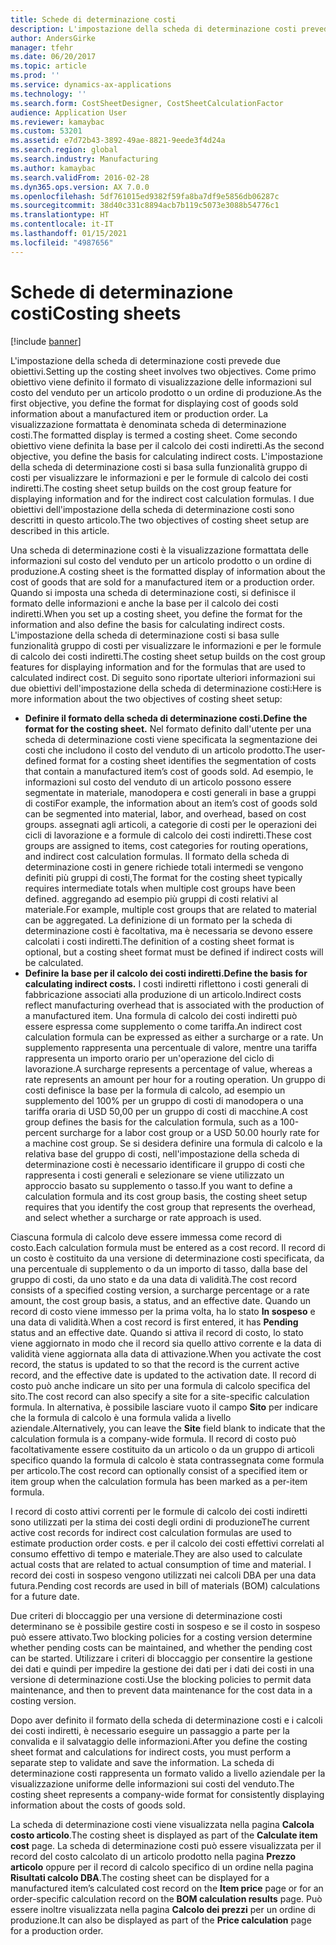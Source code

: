 ```yaml
---
title: Schede di determinazione costi
description: L'impostazione della scheda di determinazione costi prevede due obiettivi. Come primo obiettivo viene definito il formato di visualizzazione delle informazioni sul costo del venduto per un articolo prodotto o un ordine di produzione. La visualizzazione formattata è denominata scheda di determinazione costi. Come secondo obiettivo viene definita la base per il calcolo dei costi indiretti. L'impostazione della scheda di determinazione costi si basa sulla funzionalità gruppo di costi per visualizzare le informazioni e per le formule di calcolo dei costi indiretti. I due obiettivi dell'impostazione della scheda di determinazione costi sono descritti in questo articolo.
author: AndersGirke
manager: tfehr
ms.date: 06/20/2017
ms.topic: article
ms.prod: ''
ms.service: dynamics-ax-applications
ms.technology: ''
ms.search.form: CostSheetDesigner, CostSheetCalculationFactor
audience: Application User
ms.reviewer: kamaybac
ms.custom: 53201
ms.assetid: e7d72b43-3892-49ae-8821-9eede3f4d24a
ms.search.region: global
ms.search.industry: Manufacturing
ms.author: kamaybac
ms.search.validFrom: 2016-02-28
ms.dyn365.ops.version: AX 7.0.0
ms.openlocfilehash: 5df761015ed9382f59fa8ba7df9e5856db06287c
ms.sourcegitcommit: 38d40c331c8894acb7b119c5073e3088b54776c1
ms.translationtype: HT
ms.contentlocale: it-IT
ms.lasthandoff: 01/15/2021
ms.locfileid: "4987656"
---
```

# <a name="costing-sheets"></a><span data-ttu-id="13e8c-108">Schede di determinazione costi</span><span class="sxs-lookup"><span data-stu-id="13e8c-108">Costing sheets</span></span>

[!include [banner](../includes/banner.md)]

<span data-ttu-id="13e8c-109">L'impostazione della scheda di determinazione costi prevede due obiettivi.</span><span class="sxs-lookup"><span data-stu-id="13e8c-109">Setting up the costing sheet involves two objectives.</span></span> <span data-ttu-id="13e8c-110">Come primo obiettivo viene definito il formato di visualizzazione delle informazioni sul costo del venduto per un articolo prodotto o un ordine di produzione.</span><span class="sxs-lookup"><span data-stu-id="13e8c-110">As the first objective, you define the format for displaying cost of goods sold information about a manufactured item or production order.</span></span> <span data-ttu-id="13e8c-111">La visualizzazione formattata è denominata scheda di determinazione costi.</span><span class="sxs-lookup"><span data-stu-id="13e8c-111">The formatted display is termed a costing sheet.</span></span> <span data-ttu-id="13e8c-112">Come secondo obiettivo viene definita la base per il calcolo dei costi indiretti.</span><span class="sxs-lookup"><span data-stu-id="13e8c-112">As the second objective, you define the basis for calculating indirect costs.</span></span> <span data-ttu-id="13e8c-113">L'impostazione della scheda di determinazione costi si basa sulla funzionalità gruppo di costi per visualizzare le informazioni e per le formule di calcolo dei costi indiretti.</span><span class="sxs-lookup"><span data-stu-id="13e8c-113">The costing sheet setup builds on the cost group feature for displaying information and for the indirect cost calculation formulas.</span></span> <span data-ttu-id="13e8c-114">I due obiettivi dell'impostazione della scheda di determinazione costi sono descritti in questo articolo.</span><span class="sxs-lookup"><span data-stu-id="13e8c-114">The two objectives of costing sheet setup are described in this article.</span></span> 

<span data-ttu-id="13e8c-115">Una scheda di determinazione costi è la visualizzazione formattata delle informazioni sul costo del venduto per un articolo prodotto o un ordine di produzione.</span><span class="sxs-lookup"><span data-stu-id="13e8c-115">A costing sheet is the formatted display of information about the cost of goods that are sold for a manufactured item or a production order.</span></span> <span data-ttu-id="13e8c-116">Quando si imposta una scheda di determinazione costi, si definisce il formato delle informazioni e anche la base per il calcolo dei costi indiretti.</span><span class="sxs-lookup"><span data-stu-id="13e8c-116">When you set up a costing sheet, you define the format for the information and also define the basis for calculating indirect costs.</span></span> <span data-ttu-id="13e8c-117">L'impostazione della scheda di determinazione costi si basa sulle funzionalità gruppo di costi per visualizzare le informazioni e per le formule di calcolo dei costi indiretti.</span><span class="sxs-lookup"><span data-stu-id="13e8c-117">The costing sheet setup builds on the cost group features for displaying information and for the formulas that are used to calculated indirect cost.</span></span> <span data-ttu-id="13e8c-118">Di seguito sono riportate ulteriori informazioni sui due obiettivi dell'impostazione della scheda di determinazione costi:</span><span class="sxs-lookup"><span data-stu-id="13e8c-118">Here is more information about the two objectives of costing sheet setup:</span></span>
-   <span data-ttu-id="13e8c-119">**Definire il formato della scheda di determinazione costi.**</span><span class="sxs-lookup"><span data-stu-id="13e8c-119">**Define the format for the costing sheet.**</span></span> <span data-ttu-id="13e8c-120">Nel formato definito dall'utente per una scheda di determinazione costi viene specificata la segmentazione dei costi che includono il costo del venduto di un articolo prodotto.</span><span class="sxs-lookup"><span data-stu-id="13e8c-120">The user-defined format for a costing sheet identifies the segmentation of costs that contain a manufactured item’s cost of goods sold.</span></span> <span data-ttu-id="13e8c-121">Ad esempio, le informazioni sul costo del venduto di un articolo possono essere segmentate in materiale, manodopera e costi generali in base a gruppi di costi</span><span class="sxs-lookup"><span data-stu-id="13e8c-121">For example, the information about an item’s cost of goods sold can be segmented into material, labor, and overhead, based on cost groups.</span></span> <span data-ttu-id="13e8c-122">assegnati agli articoli, a categorie di costi per le operazioni dei cicli di lavorazione e a formule di calcolo dei costi indiretti.</span><span class="sxs-lookup"><span data-stu-id="13e8c-122">These cost groups are assigned to items, cost categories for routing operations, and indirect cost calculation formulas.</span></span> <span data-ttu-id="13e8c-123">Il formato della scheda di determinazione costi in genere richiede totali intermedi se vengono definiti più gruppi di costi,</span><span class="sxs-lookup"><span data-stu-id="13e8c-123">The format for the costing sheet typically requires intermediate totals when multiple cost groups have been defined.</span></span> <span data-ttu-id="13e8c-124">aggregando ad esempio più gruppi di costi relativi al materiale.</span><span class="sxs-lookup"><span data-stu-id="13e8c-124">For example, multiple cost groups that are related to material can be aggregated.</span></span> <span data-ttu-id="13e8c-125">La definizione di un formato per la scheda di determinazione costi è facoltativa, ma è necessaria se devono essere calcolati i costi indiretti.</span><span class="sxs-lookup"><span data-stu-id="13e8c-125">The definition of a costing sheet format is optional, but a costing sheet format must be defined if indirect costs will be calculated.</span></span>
-   <span data-ttu-id="13e8c-126">**Definire la base per il calcolo dei costi indiretti.**</span><span class="sxs-lookup"><span data-stu-id="13e8c-126">**Define the basis for calculating indirect costs.**</span></span> <span data-ttu-id="13e8c-127">I costi indiretti riflettono i costi generali di fabbricazione associati alla produzione di un articolo.</span><span class="sxs-lookup"><span data-stu-id="13e8c-127">Indirect costs reflect manufacturing overhead that is associated with the production of a manufactured item.</span></span> <span data-ttu-id="13e8c-128">Una formula di calcolo dei costi indiretti può essere espressa come supplemento o come tariffa.</span><span class="sxs-lookup"><span data-stu-id="13e8c-128">An indirect cost calculation formula can be expressed as either a surcharge or a rate.</span></span> <span data-ttu-id="13e8c-129">Un supplemento rappresenta una percentuale di valore, mentre una tariffa rappresenta un importo orario per un'operazione del ciclo di lavorazione.</span><span class="sxs-lookup"><span data-stu-id="13e8c-129">A surcharge represents a percentage of value, whereas a rate represents an amount per hour for a routing operation.</span></span> <span data-ttu-id="13e8c-130">Un gruppo di costi definisce la base per la formula di calcolo, ad esempio un supplemento del 100% per un gruppo di costi di manodopera o una tariffa oraria di USD 50,00 per un gruppo di costi di macchine.</span><span class="sxs-lookup"><span data-stu-id="13e8c-130">A cost group defines the basis for the calculation formula, such as a 100-percent surcharge for a labor cost group or a USD 50.00 hourly rate for a machine cost group.</span></span> <span data-ttu-id="13e8c-131">Se si desidera definire una formula di calcolo e la relativa base del gruppo di costi, nell'impostazione della scheda di determinazione costi è necessario identificare il gruppo di costi che rappresenta i costi generali e selezionare se viene utilizzato un approccio basato su supplemento o tasso.</span><span class="sxs-lookup"><span data-stu-id="13e8c-131">If you want to define a calculation formula and its cost group basis, the costing sheet setup requires that you identify the cost group that represents the overhead, and select whether a surcharge or rate approach is used.</span></span>

<span data-ttu-id="13e8c-132">Ciascuna formula di calcolo deve essere immessa come record di costo.</span><span class="sxs-lookup"><span data-stu-id="13e8c-132">Each calculation formula must be entered as a cost record.</span></span> <span data-ttu-id="13e8c-133">Il record di un costo è costituito da una versione di determinazione costi specificata, da una percentuale di supplemento o da un importo di tasso, dalla base del gruppo di costi, da uno stato e da una data di validità.</span><span class="sxs-lookup"><span data-stu-id="13e8c-133">The cost record consists of a specified costing version, a surcharge percentage or a rate amount, the cost group basis, a status, and an effective date.</span></span> <span data-ttu-id="13e8c-134">Quando un record di costo viene immesso per la prima volta, ha lo stato **In sospeso** e una data di validità.</span><span class="sxs-lookup"><span data-stu-id="13e8c-134">When a cost record is first entered, it has **Pending** status and an effective date.</span></span> <span data-ttu-id="13e8c-135">Quando si attiva il record di costo, lo stato viene aggiornato in modo che il record sia quello attivo corrente e la data di validità viene aggiornata alla data di attivazione.</span><span class="sxs-lookup"><span data-stu-id="13e8c-135">When you activate the cost record, the status is updated to so that the record is the current active record, and the effective date is updated to the activation date.</span></span> <span data-ttu-id="13e8c-136">Il record di costo può anche indicare un sito per una formula di calcolo specifica del sito.</span><span class="sxs-lookup"><span data-stu-id="13e8c-136">The cost record can also specify a site for a site-specific calculation formula.</span></span> <span data-ttu-id="13e8c-137">In alternativa, è possibile lasciare vuoto il campo **Sito** per indicare che la formula di calcolo è una formula valida a livello aziendale.</span><span class="sxs-lookup"><span data-stu-id="13e8c-137">Alternatively, you can leave the **Site** field blank to indicate that the calculation formula is a company-wide formula.</span></span> <span data-ttu-id="13e8c-138">Il record di costo può facoltativamente essere costituito da un articolo o da un gruppo di articoli specifico quando la formula di calcolo è stata contrassegnata come formula per articolo.</span><span class="sxs-lookup"><span data-stu-id="13e8c-138">The cost record can optionally consist of a specified item or item group when the calculation formula has been marked as a per-item formula.</span></span> 

<span data-ttu-id="13e8c-139">I record di costo attivi correnti per le formule di calcolo dei costi indiretti sono utilizzati per la stima dei costi degli ordini di produzione</span><span class="sxs-lookup"><span data-stu-id="13e8c-139">The current active cost records for indirect cost calculation formulas are used to estimate production order costs.</span></span> <span data-ttu-id="13e8c-140">e per il calcolo dei costi effettivi correlati al consumo effettivo di tempo e materiale.</span><span class="sxs-lookup"><span data-stu-id="13e8c-140">They are also used to calculate actual costs that are related to actual consumption of time and material.</span></span> <span data-ttu-id="13e8c-141">I record dei costi in sospeso vengono utilizzati nei calcoli DBA per una data futura.</span><span class="sxs-lookup"><span data-stu-id="13e8c-141">Pending cost records are used in bill of materials (BOM) calculations for a future date.</span></span> 

<span data-ttu-id="13e8c-142">Due criteri di bloccaggio per una versione di determinazione costi determinano se è possibile gestire costi in sospeso e se il costo in sospeso può essere attivato.</span><span class="sxs-lookup"><span data-stu-id="13e8c-142">Two blocking policies for a costing version determine whether pending costs can be maintained, and whether the pending cost can be started.</span></span> <span data-ttu-id="13e8c-143">Utilizzare i criteri di bloccaggio per consentire la gestione dei dati e quindi per impedire la gestione dei dati per i dati dei costi in una versione di determinazione costi.</span><span class="sxs-lookup"><span data-stu-id="13e8c-143">Use the blocking policies to permit data maintenance, and then to prevent data maintenance for the cost data in a costing version.</span></span> 

<span data-ttu-id="13e8c-144">Dopo aver definito il formato della scheda di determinazione costi e i calcoli dei costi indiretti, è necessario eseguire un passaggio a parte per la convalida e il salvataggio delle informazioni.</span><span class="sxs-lookup"><span data-stu-id="13e8c-144">After you define the costing sheet format and calculations for indirect costs, you must perform a separate step to validate and save the information.</span></span> <span data-ttu-id="13e8c-145">La scheda di determinazione costi rappresenta un formato valido a livello aziendale per la visualizzazione uniforme delle informazioni sui costi del venduto.</span><span class="sxs-lookup"><span data-stu-id="13e8c-145">The costing sheet represents a company-wide format for consistently displaying information about the costs of goods sold.</span></span> 

<span data-ttu-id="13e8c-146">La scheda di determinazione costi viene visualizzata nella pagina **Calcola costo articolo**.</span><span class="sxs-lookup"><span data-stu-id="13e8c-146">The costing sheet is displayed as part of the **Calculate item cost** page.</span></span> <span data-ttu-id="13e8c-147">La scheda di determinazione costi può essere visualizzata per il record del costo calcolato di un articolo prodotto nella pagina **Prezzo articolo** oppure per il record di calcolo specifico di un ordine nella pagina **Risultati calcolo DBA**.</span><span class="sxs-lookup"><span data-stu-id="13e8c-147">The costing sheet can be displayed for a manufactured item’s calculated cost record on the **Item price** page or for an order-specific calculation record on the **BOM calculation results** page.</span></span> <span data-ttu-id="13e8c-148">Può essere inoltre visualizzata nella pagina **Calcolo dei prezzi** per un ordine di produzione.</span><span class="sxs-lookup"><span data-stu-id="13e8c-148">It can also be displayed as part of the **Price calculation** page for a production order.</span></span>





